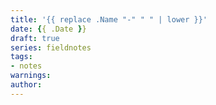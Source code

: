 ```yaml
---
title: '{{ replace .Name "-" " " | lower }}'
date: {{ .Date }}
draft: true
series: fieldnotes
tags: 
- notes
warnings:
author:
---
```



